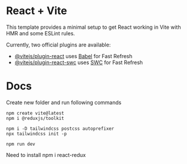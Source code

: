 # React + Vite

This template provides a minimal setup to get React working in Vite with HMR and some ESLint rules.

Currently, two official plugins are available:

- [@vitejs/plugin-react](https://github.com/vitejs/vite-plugin-react/blob/main/packages/plugin-react/README.md) uses [Babel](https://babeljs.io/) for Fast Refresh
- [@vitejs/plugin-react-swc](https://github.com/vitejs/vite-plugin-react-swc) uses [SWC](https://swc.rs/) for Fast Refresh

# Docs

Create new folder and run following commands
```
npm create vite@latest
npm i @reduxjs/toolkit

npm i -D tailwindcss postcss autoprefixer
npx tailwindcss init -p

npm run dev
```

Need to install
 npm i react-redux